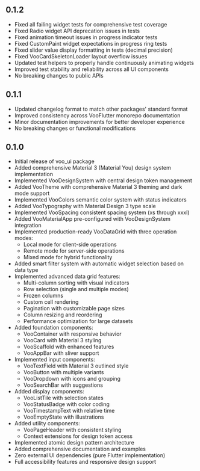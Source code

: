 ## 0.1.2

* Fixed all failing widget tests for comprehensive test coverage
* Fixed Radio widget API deprecation issues in tests
* Fixed animation timeout issues in progress indicator tests  
* Fixed CustomPaint widget expectations in progress ring tests
* Fixed slider value display formatting in tests (decimal precision)
* Fixed VooCardSkeletonLoader layout overflow issues
* Updated test helpers to properly handle continuously animating widgets
* Improved test stability and reliability across all UI components
* No breaking changes to public APIs

## 0.1.1

* Updated changelog format to match other packages' standard format
* Improved consistency across VooFlutter monorepo documentation  
* Minor documentation improvements for better developer experience
* No breaking changes or functional modifications

## 0.1.0

* Initial release of voo_ui package
* Added comprehensive Material 3 (Material You) design system implementation
* Implemented VooDesignSystem with central design token management
* Added VooTheme with comprehensive Material 3 theming and dark mode support
* Implemented VooColors semantic color system with status indicators
* Added VooTypography with Material Design 3 type scale
* Implemented VooSpacing consistent spacing system (xs through xxxl)
* Added VooMaterialApp pre-configured with VooDesignSystem integration
* Implemented production-ready VooDataGrid with three operation modes:
  - Local mode for client-side operations
  - Remote mode for server-side operations
  - Mixed mode for hybrid functionality
* Added smart filter system with automatic widget selection based on data type
* Implemented advanced data grid features:
  - Multi-column sorting with visual indicators
  - Row selection (single and multiple modes)
  - Frozen columns
  - Custom cell rendering
  - Pagination with customizable page sizes
  - Column resizing and reordering
  - Performance optimization for large datasets
* Added foundation components:
  - VooContainer with responsive behavior
  - VooCard with Material 3 styling
  - VooScaffold with enhanced features
  - VooAppBar with sliver support
* Implemented input components:
  - VooTextField with Material 3 outlined style
  - VooButton with multiple variants
  - VooDropdown with icons and grouping
  - VooSearchBar with suggestions
* Added display components:
  - VooListTile with selection states
  - VooStatusBadge with color coding
  - VooTimestampText with relative time
  - VooEmptyState with illustrations
* Added utility components:
  - VooPageHeader with consistent styling
  - Context extensions for design token access
* Implemented atomic design pattern architecture
* Added comprehensive documentation and examples
* Zero external UI dependencies (pure Flutter implementation)
* Full accessibility features and responsive design support